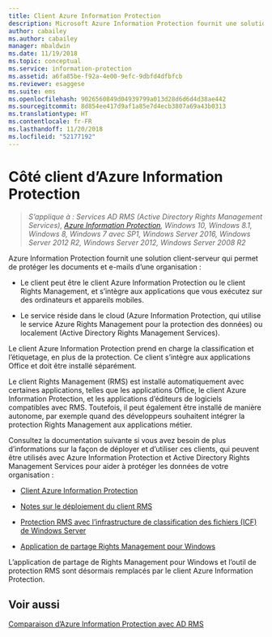 ```yaml
---
title: Client Azure Information Protection
description: Microsoft Azure Information Protection fournit une solution client-serveur qui permet de protéger les données d’une organisation. Le client (le client Azure Information Protection ou le client Rights Management) est intégré aux applications que vous exécutez sur des ordinateurs et appareils mobiles.
author: cabailey
ms.author: cabailey
manager: mbaldwin
ms.date: 11/19/2018
ms.topic: conceptual
ms.service: information-protection
ms.assetid: a6fa85be-f92a-4e00-9efc-9dbfd4dfbfcb
ms.reviewer: esaggese
ms.suite: ems
ms.openlocfilehash: 9026560849d04939799a013d28d6d6d4d38ae442
ms.sourcegitcommit: 8d854ee417d9af1a85e7d4ecb3807a69a43b0313
ms.translationtype: HT
ms.contentlocale: fr-FR
ms.lasthandoff: 11/20/2018
ms.locfileid: "52177192"
---
```

# <a name="the-client-side-of-azure-information-protection"></a>Côté client d’Azure Information Protection

>*S’applique à : Services AD RMS (Active Directory Rights Management Services), [Azure Information Protection](https://azure.microsoft.com/pricing/details/information-protection), Windows 10, Windows 8.1, Windows 8, Windows 7 avec SP1, Windows Server 2016, Windows Server 2012 R2, Windows Server 2012, Windows Server 2008 R2*

Azure Information Protection fournit une solution client-serveur qui permet de protéger les documents et e-mails d’une organisation :

- Le client peut être le client Azure Information Protection ou le client Rights Management, et s’intègre aux applications que vous exécutez sur des ordinateurs et appareils mobiles. 

- Le service réside dans le cloud (Azure Information Protection, qui utilise le service Azure Rights Management pour la protection des données) ou localement (Active Directory Rights Management Services). 

Le client Azure Information Protection prend en charge la classification et l’étiquetage, en plus de la protection. Ce client s’intègre aux applications Office et doit être installé séparément.

Le client Rights Management (RMS) est installé automatiquement avec certaines applications, telles que les applications Office, le client Azure Information Protection, et les applications d’éditeurs de logiciels compatibles avec RMS. Toutefois, il peut également être installé de manière autonome, par exemple quand des développeurs souhaitent intégrer la protection Rights Management aux applications métier.

Consultez la documentation suivante si vous avez besoin de plus d’informations sur la façon de déployer et d’utiliser ces clients, qui peuvent être utilisés avec Azure Information Protection et Active Directory Rights Management Services pour aider à protéger les données de votre organisation :

- [Client Azure Information Protection](AIP-client.md)

- [Notes sur le déploiement du client RMS](client-deployment-notes.md)

- [Protection RMS avec l’infrastructure de classification des fichiers (ICF) de Windows Server](configure-fci.md)

- [Application de partage Rights Management pour Windows](sharing-app-windows.md)

L’application de partage de Rights Management pour Windows et l’outil de protection RMS sont désormais remplacés par le client Azure Information Protection. 


## <a name="see-also"></a>Voir aussi
[Comparaison d’Azure Information Protection avec AD RMS](../compare-on-premise.md)
